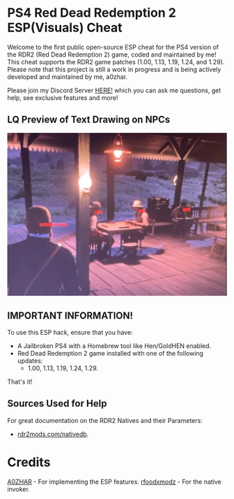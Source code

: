 # PS4 Red Dead Redemption 2 ESP(Visuals) Cheat
Welcome to the first public open-source ESP cheat for the PS4 version of the RDR2 (Red Dead Redemption 2) game, coded and maintained by me! This cheat supports the RDR2 game patches (1.00, 1.13, 1.19, 1.24, and 1.29). Please note that this project is still a work in progress and is being actively developed and maintained by me, a0zhar.<br>

Please join my Discord Server [HERE!](https://discord.gg/sh7gnjrURq) which you can ask me questions, get help, see exclusive features and more!

## LQ Preview of Text Drawing on NPCs
![Sorry for the Low Quality](/img/name_drawing.png)

## IMPORTANT INFORMATION!
To use this ESP hack, ensure that you have:
- A Jailbroken PS4 with a Homebrew tool like Hen/GoldHEN enabled.
- Red Dead Redemption 2 game installed with one of the following updates:
  - 1.00, 1.13, 1.19, 1.24, 1.29.

That's it!

## Sources Used for Help
For great documentation on the RDR2 Natives and their Parameters:
- [rdr2mods.com/nativedb](https://www.rdr2mods.com/nativedb/search/).

# Credits
[A0ZHAR](http://github.com/a0zhar) - For implementing the ESP features.
[rfoodxmodz](http://github.com/rfoodxmodz) - For the native invoker.
